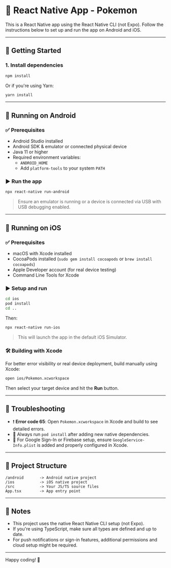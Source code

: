 # 🧹 React Native App - Pokemon

This is a React Native app using the React Native CLI (not Expo). Follow the instructions below to set up and run the app on Android and iOS.

---

## 🚀 Getting Started

### 1. Install dependencies

```bash
npm install
```

Or if you're using Yarn:

```bash
yarn install
```

---

## 📱 Running on Android

### ✅ Prerequisites

- Android Studio installed
- Android SDK & emulator or connected physical device
- Java 11 or higher
- Required environment variables:
  - `ANDROID_HOME`
  - Add `platform-tools` to your system `PATH`

### ▶️ Run the app

```bash
npx react-native run-android
```

> Ensure an emulator is running or a device is connected via USB with USB debugging enabled.

---

## 🍏 Running on iOS

### ✅ Prerequisites

- macOS with Xcode installed
- CocoaPods installed (`sudo gem install cocoapods` or `brew install cocoapods`)
- Apple Developer account (for real device testing)
- Command Line Tools for Xcode

### ▶️ Setup and run

```bash
cd ios
pod install
cd ..
```

Then:

```bash
npx react-native run-ios
```

> This will launch the app in the default iOS Simulator.

### 🛠️ Building with Xcode

For better error visibility or real device deployment, build manually using Xcode:

```bash
open ios/Pokemon.xcworkspace
```

Then select your target device and hit the **Run** button.

---

## 🧼 Troubleshooting

- ❗ **Error code 65**: Open `Pokemon.xcworkspace` in Xcode and build to see detailed errors.
- 🔀 Always run `pod install` after adding new native dependencies.
- 🔐 For Google Sign-In or Firebase setup, ensure `GoogleService-Info.plist` is added and properly configured in Xcode.

---

## 📂 Project Structure

```
/android       -> Android native project
/ios           -> iOS native project
/src           -> Your JS/TS source files
App.tsx        -> App entry point
```

---

## 📌 Notes

- This project uses the native React Native CLI setup (not Expo).
- If you're using TypeScript, make sure all types are defined and up to date.
- For push notifications or sign-in features, additional permissions and cloud setup might be required.

---

Happy coding! 💙

